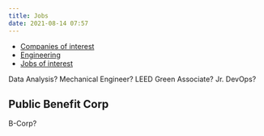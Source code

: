 ```yaml
---
title: Jobs
date: 2021-08-14 07:57
---
```


* [Companies of interest](2021-08-14--07-58-11Z--companies_of_interest.md)
* [Engineering](2021-08-14--07-58-57Z--engineering.md)
* [Jobs of interest](2021-08-14--08-05-14Z--jobs_of_interest.md) 

Data Analysis?
Mechanical Engineer?
LEED Green Associate?
Jr. DevOps?


## Public Benefit Corp
B-Corp?

